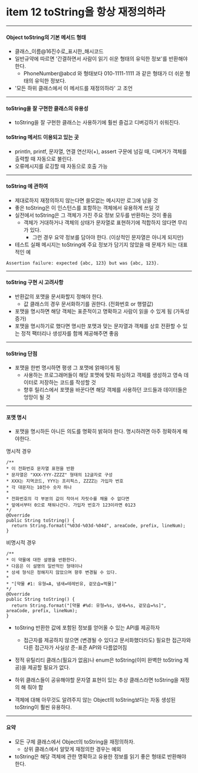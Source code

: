 # item 12 toString을 항상 재정의하라

---

#### Object toString의 기본 메서드 형태
- 클래스_이름@16진수로_표시한_해시코드
- 일반규약에 따르면 '간결하면서 사람이 읽기 쉬운 형태의 유익한 정보'를 반환해야 한다.
    - PhoneNumber@abcd 와 형태보다 010-1111-1111 과 같은 형태가 더 쉬운 형태의 유익한 정보다.
- '모든 하위 클래스에서 이 메서드를 재정의하라' 고 조언

---

#### toString을 잘 구현한 클래스의 유용성
- toString을 잘 구현한 클래스는 사용하기에 훨씬 즐겁고 디버깅하기 쉬워진다.

#### toString 메서드 이용되고 있는 곳
- println, printf, 문자열, 연결 연산자(+), assert 구문에 넘길 때, 디버거가 객체를 출력할 때 자동으로 불린다.
- 오류메시지를 로깅할 때 자동으로 호출 가능

---

#### toString 에 관하여
- 제대로하지 재정의하지 않는다면 쓸모없는 메시지만 로그에 남을 것
- 좋은 toString은 이 인스턴스를 포함하는 객체에서 유용하게 쓰일 것
- 실전에서 toString은 그 객체가 가진 주요 정보 모두를 반환하는 것이 좋음
  - 객체가 거대하거나 객체의 상태가 문자열로 표현하기에 적합하지 않다면 무리가 있다.
    - 그런 경우 요약 정보를 담아야 한다. (이상적인 문자열은 아니게 되지만)
- 테스트 실패 메시지는 toString에 주요 정보가 담기지 않았을 때 문제가 되는 대표적인 예
```
Assertion failure: expected {abc, 123} but was {abc, 123}.
```

---

#### toString 구현 시 고려사항
- 반환값의 포맷을 문서화할지 정해야 한다.
  - 값 클래스의 경우 문서화하기를 권한다. (전화번호 or 행렬값)
- 포맷을 명시하면 해당 객체는 표준적이고 명확하고 사람이 읽을 수 있게 됨 (가독성 증가)
- 포맷을 명시하기로 했다면 명시한 포맷과 맞는 문자열과 객체를 상호 전환할 수 있는 정적 팩터리나 생성자를 함께 제공해주면 좋음

---

#### toString 단점
- 포맷을 한번 명시하면 평생 그 포맷에 얽매이게 됨
  - 사용하는 프로그래머들이 해당 포맷에 맞춰 파싱하고 객체를 생성하고 영속 데이터로 저장하는 코드를 작성할 것
  - 향후 릴리스에서 포맷을 바꾼다면 해당 객체를 사용하던 코드들과 데이터들은 엉망이 될 것

---

#### 포맷 명시
- 포맷을 명시하든 아니든 의도를 명확히 밝혀야 한다. 명시하려면 아주 정확하게 해야한다.

명시적 경우
```
/**
* 이 전화번호 문자열 표현을 반환
* 문자열은 "XXX-YYY-ZZZZ" 형태의 12글자로 구성
* XXX는 지역코드, YYY는 프리픽스, ZZZZ는 가입자 번호
* 각 대문자는 10진수 숫자 하나
* 
* 전화번호의 각 부분의 값이 작아서 자릿수를 채울 수 없다면
* 앞에서부터 0으로 채워나간다. 가입자 번호가 123이라면 0123
*/
@Override
public String toString() {
  return String.format("%03d-%03d-%04d", areaCode, prefix, lineNum);
}
```

비명시적 경우
```
/**
* 이 약물에 대한 설명을 반환한다.
* 다음은 이 설명의 일반적인 형태이나
* 상세 형식은 정해지지 않았으며 향후 변경될 수 있다.
* 
* "[약물 #1: 유형=A, 냄새=테레빈유, 겉모습=먹물]"
*/
@Override
public String toString() {
  return String.format("[약물 #%d: 유형=%s, 냄새=%s, 겉모습=%s]", areaCode, prefix, lineNum);
}
```

- toString 반환한 값에 포함된 정보를 얻어올 수 있는 API를 제공하자
  - 접근자를 제공하지 않으면 (변경될 수 있다고 문서화했더라도) 필요한 접근자와 다른 접근자가 사실상 준-표준 API와 다름없어짐

- 정적 유틸리티 클래스(필요가 없음)나 enum은 toString(이미 완벽한 toString 제공)을 제공할 필요가 없다.

- 하위 클래스들이 공유해야할 문자열 표현이 있는 추상 클래스라면 toString을 재정의 해 줘야 함

- 객체에 대해 아무것도 알려주지 않는 Object의 toString보다는 자동 생성된 toString이 훨씬 유용하다.

---

#### 요약
- 모든 구체 클래스에서 Object의 toString을 재정의하자.
  - 상위 클래스에서 알맞게 재정의한 경우는 예외
- toString은 해당 객체에 관한 명확하고 유용한 정보를 읽기 좋은 형태로 반환해야 한다.
